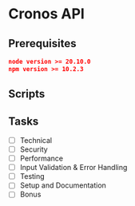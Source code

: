 # Cronos API

## Prerequisites

```JSON
node version >= 20.10.0
npm version >= 10.2.3
```

## Scripts

## Tasks

- [ ] Technical
- [ ] Security
- [ ] Performance
- [ ] Input Validation & Error Handling
- [ ] Testing
- [ ] Setup and Documentation
- [ ] Bonus
